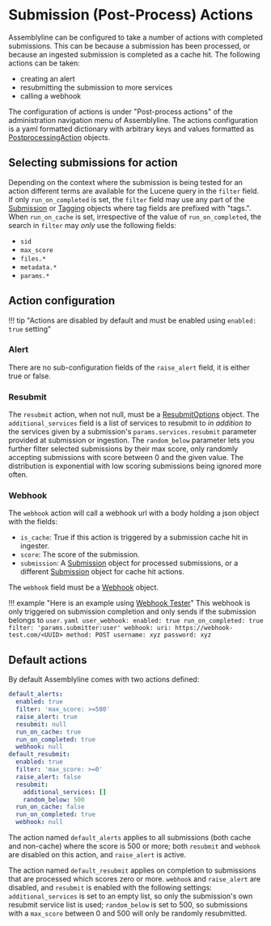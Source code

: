 # Submission (Post-Process) Actions

Assemblyline can be configured to take a number of actions with completed submissions. This can be because a submission has been processed, or because an ingested submission is completed as a cache hit. The following actions can be taken:

 - creating an alert
 - resubmitting the submission to more services
 - calling a webhook

The configuration of actions is under "Post-process actions" of the administration navigation menu of Assemblyline. The actions configuration is a yaml formatted dictionary with arbitrary keys and values formatted as [PostprocessingAction](../../odm/models/actions/#postprocessaction) objects.


## Selecting submissions for action

Depending on the context where the submission is being tested for an action different terms are available for the Lucene query in the `filter` field. If only `run_on_completed` is set, the `filter` field may use any part of the [Submission](../../odm/models/submission/#submission) or [Tagging](../../odm/models/tagging/#tagging) objects where tag fields are prefixed with "tags.". When `run_on_cache` is set, irrespective of the value of `run_on_completed`, the search in `filter` may _only_ use the following fields:

 - `sid`
 - `max_score`
 - `files.*`
 - `metadata.*`
 - `params.*`

## Action configuration

!!! tip "Actions are disabled by default and must be enabled using `enabled: true` setting"

### Alert

There are no sub-configuration fields of the `raise_alert` field, it is either true or false.

### Resubmit

The `resubmit` action, when not null, must be a [ResubmitOptions](../../odm/models/actions/#resubmitoptions) object. The `additional_services` field is a list of services to resubmit to _in addition to_ the services given by a submission's `params.services.resubmit` parameter provided at submission or ingestion. The `random_below` parameter lets you further filter selected submissions by their max score, only randomly accepting submissions with score between 0 and the given value. The distribution is exponential with low scoring submissions being ignored more often.

### Webhook

The `webhook` action will call a webhook url with a body holding a json object with the fields:

 - `is_cache`: True if this action is triggered by a submission cache hit in ingester.
 - `score`: The score of the submission.
 - `submission`: A [Submission](../../odm/models/submission/#submission) object for processed submissions, or a different [Submission](../../odm/messages/submission/#submission) object for cache hit actions.

The `webhook` field must be a [Webhook](../../odm/models/actions/#webhook) object.

!!! example "Here is an example using [Webhook Tester](https://webhook-test.com/)"
    This webhook is only triggered on submission completion and only sends if the submission belongs to `user`.
    ```yaml
    user_webhook:
      enabled: true
      run_on_completed: true
      filter: 'params.submitter:user'
      webhook:
        uri: https://webhook-test.com/<UUID>
        method: POST
        username: xyz
        password: xyz
    ```

## Default actions

By default Assemblyline comes with two actions defined:

```yaml
default_alerts:
  enabled: true
  filter: 'max_score: >=500'
  raise_alert: true
  resubmit: null
  run_on_cache: true
  run_on_completed: true
  webhook: null
default_resubmit:
  enabled: true
  filter: 'max_score: >=0'
  raise_alert: false
  resubmit:
    additional_services: []
    random_below: 500
  run_on_cache: false
  run_on_completed: true
  webhook: null
```

The action named `default_alerts` applies to all submissions (both cache and non-cache) where the score is 500 or more; both `resubmit` and `webhook` are disabled on this action, and `raise_alert` is active.

The action named `default_resubmit` applies on completion to submissions that are processed which scores zero or more. `webhook` and `raise_alert` are disabled, and `resubmit` is enabled with the following settings: `additional_services` is set to an empty list, so only the submission's own resubmit service list is used; `random_below` is set to 500, so submissions with a `max_score` between 0 and 500 will only be randomly resubmitted.
